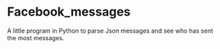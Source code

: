 # Facebook_messages

A little program in Python to parse Json messages and see who has sent the most messages.
